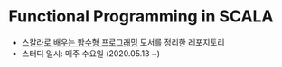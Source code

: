# Functional Programming in SCALA

* [스칼라로 배우는 함수형 프로그래밍](http://www.yes24.com/Product/Goods/16969986) 도서를 정리한 레포지토리
* 스터디 일시: 매주 수요일 (2020.05.13 ~)



